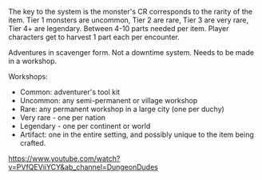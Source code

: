 The key to the system is the monster's CR corresponds to the rarity of the item. Tier 1 monsters are uncommon, Tier 2 are rare, Tier 3 are very rare, Tier 4+ are legendary.
Between 4-10 parts needed per item.
Player characters get to harvest 1 part each per encounter.

Adventures in scavenger form. Not a downtime system. Needs to be made in a workshop.

Workshops:
- Common: adventurer's tool kit
- Uncommon: any semi-permanent or village workshop
- Rare: any permanent workshop in a large city (one per duchy)
- Very rare - one per nation
- Legendary - one per continent or world
- Artifact: one in the entire setting, and possibly unique to the item being crafted.

https://www.youtube.com/watch?v=PVfQEViiYCY&ab_channel=DungeonDudes
